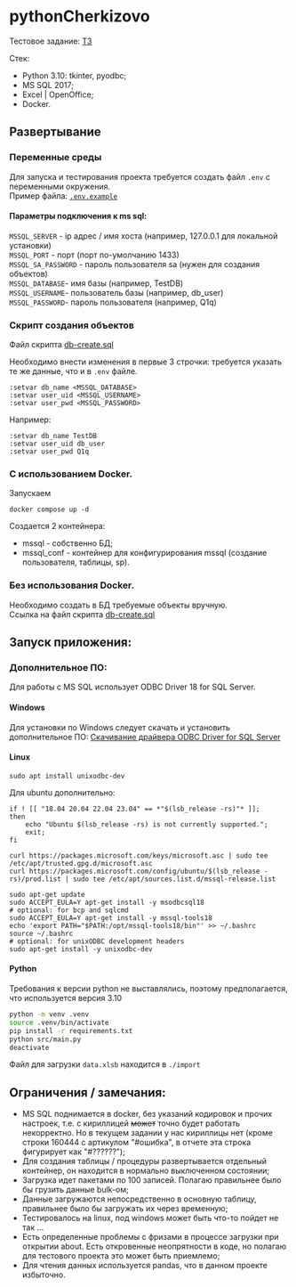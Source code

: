 # pythonCherkizovo

Тестовое задание: [ТЗ](/docs/ТЗ.docx)

Стек: 
 - Python 3.10: tkinter, pyodbc;
 - MS SQL 2017;
 - Excel | OpenOffice;
 - Docker.

## Развертывание

### Переменные среды
Для запуска и тестирования проекта требуется создать файл `.env` с переменными окружения.    
Пример файла: [`.env.example`](.env.example)

#### Параметры подключения к ms sql:
`MSSQL_SERVER` - ip адрес / имя хоста (например, 127.0.0.1 для локальной установки)   
`MSSQL_PORT` - порт (порт по-умолчанию 1433)  
`MSSQL_SA_PASSWORD` - пароль пользователя sa (нужен для создания объектов)  
`MSSQL_DATABASE`- имя базы (например, TestDB)  
`MSSQL_USERNAME`- пользователь базы (например, db_user)  
`MSSQL_PASSWORD`- пароль пользователя (например, Q1q)    

### Скрипт создания объектов
Файл скрипта [db-create.sql](db-create.sql)

Необходимо внести изменения в первые 3 строчки: требуется указать те же данные, 
что и в `.env` файле.  
```
:setvar db_name <MSSQL_DATABASE>
:setvar user_uid <MSSQL_USERNAME>
:setvar user_pwd <MSSQL_PASSWORD>
```
Например:
```
:setvar db_name TestDB
:setvar user_uid db_user
:setvar user_pwd Q1q
```


### С использованием Docker.
Запускаем
```shell
docker compose up -d
```
Создается 2 контейнера:
- mssql - собственно БД;
- mssql_conf - контейнер для конфигурирования mssql (создание пользователя, таблицы, sp).

### Без использования Docker.
Необходимо создать в БД требуемые объекты вручную.   
Ссылка на файл скрипта [db-create.sql](db-create.sql)  

## Запуск приложения:
### Дополнительное ПО:
Для работы с MS SQL использует ODBC Driver 18 for SQL Server.  

#### Windows
Для установки по Windows следует скачать и установить дополнительное ПО: [Скачивание драйвера ODBC Driver for SQL Server](https://learn.microsoft.com/ru-ru/sql/connect/odbc/download-odbc-driver-for-sql-server?view=sql-server-ver16)  

#### Linux
```shell
sudo apt install unixodbc-dev
```
Для ubuntu дополнительно:
```shell
if ! [[ "18.04 20.04 22.04 23.04" == *"$(lsb_release -rs)"* ]];
then
    echo "Ubuntu $(lsb_release -rs) is not currently supported.";
    exit;
fi

curl https://packages.microsoft.com/keys/microsoft.asc | sudo tee /etc/apt/trusted.gpg.d/microsoft.asc
curl https://packages.microsoft.com/config/ubuntu/$(lsb_release -rs)/prod.list | sudo tee /etc/apt/sources.list.d/mssql-release.list

sudo apt-get update
sudo ACCEPT_EULA=Y apt-get install -y msodbcsql18
# optional: for bcp and sqlcmd
sudo ACCEPT_EULA=Y apt-get install -y mssql-tools18
echo 'export PATH="$PATH:/opt/mssql-tools18/bin"' >> ~/.bashrc
source ~/.bashrc
# optional: for unixODBC development headers
sudo apt-get install -y unixodbc-dev
```

#### Python
Требования к версии python не выставлялись, поэтому предполагается, что используется версия 3.10 
```sh
python -m venv .venv
source .venv/bin/activate
pip install -r requirements.txt
python src/main.py
deactivate
```

Файл для загрузки `data.xlsb` находится в `./import`

## Ограничения / замечания:
 - MS SQL поднимается в docker, без указаний кодировок и прочих настроек, т.е. с кириллицей ~~может~~ точно будет работать некорректно. 
Но в текущем задании у нас кириллицы нет (кроме строки 160444 с артикулом "#ошибка", в отчете эта строка фигурирует как "#??????");
 - Для создания таблицы / процедуры развертывается отдельный контейнер, он находится в нормально выключенном состоянии;  
 - Загрузка идет пакетами по 100 записей. Полагаю правильнее было бы грузить 
данные bulk-ом;
 - Данные загружаются непосредственно в основную таблицу, правильнее было бы загружать их
через временную;
 - Тестировалось на linux, под windows может быть что-то пойдет не так ...
 - Есть определенные проблемы с фризами в процессе загрузки при открытии about. 
Есть откровенные неопрятности в коде, но полагаю для тестового проекта это может быть приемлемо;
 - Для чтения данных используется pandas, что в данном проекте избыточно.
